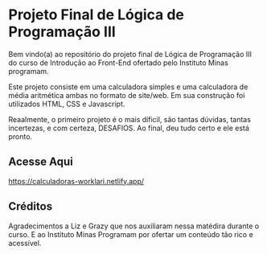# Projeto Final de Lógica de Programação III
Bem vindo(a) ao repositório do projeto final de Lógica de Programação III do curso de Introdução ao Front-End ofertado pelo Instituto Minas programam.

Este projeto consiste em uma calculadora simples e uma calculadora de média aritmética ambas no formato de site/web. Em sua construção foi utilizados HTML, CSS e Javascript.

Reaalmente, o primeiro projeto é o mais díficil, são tantas dúvidas, tantas incertezas, e com certeza, DESAFIOS. Ao final, deu tudo certo e ele está pronto.

## Acesse Aqui
https://calculadoras-worklari.netlify.app/

## Créditos
Agradecimentos a Liz e Grazy que nos auxiliaram nessa matédira durante o curso. E ao Instituto Minas Programam por ofertar um conteúdo tão rico e acessível.
